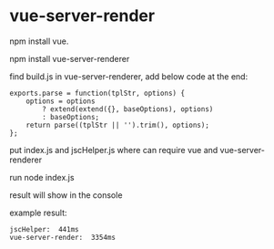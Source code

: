 # vue-server-render

npm install vue.

npm install vue-server-renderer

find build.js in vue-server-renderer, add below code at the end:

```
exports.parse = function(tplStr, options) {
    options = options
        ? extend(extend({}, baseOptions), options)
        : baseOptions;
    return parse((tplStr || '').trim(), options);
};
```

put index.js and jscHelper.js where can require vue and vue-server-renderer

run node index.js

result will show in the console

example result:

```
jscHelper:  441ms
vue-server-render:  3354ms
```
